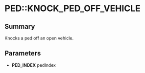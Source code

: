 # PED::KNOCK_PED_OFF_VEHICLE

## Summary
Knocks a ped off an open vehicle.

## Parameters
* **PED_INDEX** pedIndex